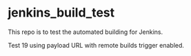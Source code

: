 # jenkins_build_test

This repo is to test the automated building for Jenkins.

Test 19 using payload URL with remote builds trigger enabled.
